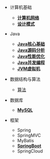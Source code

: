 * 计算机基础
    * [**计算机网络**](docs/计算机网络/README.md)
    * [**设计模式**](docs/设计模式/README.md)
  
* Java
    * [**Java核心基础**](docs/Java核心基础/README.md)
    * [**Java源码分析**](docs/Java源码分析/README.md)
    * [**Java性能优化**](docs/Java性能优化/README.md)
    * [**Java并发编程**](docs/Java并发编程/README.md)
    * [**JVM虚拟机**](docs/JVM虚拟机/README.md)
    
* 数据结构与算法
    * [算法](docs/算法/README.md)
    
* 数据库
    * [**MySQL**](docs/MySQL/README.md)
  
* 框架
    * Spring
    * SpringMVC
    * MyBatis
    * [**SpringBoot**](docs/SpringBoot/README.md)
    * SpringCloud

